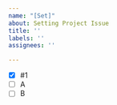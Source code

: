 ```yaml
---
name: "[Set]"
about: Setting Project Issue
title: ''
labels: ''
assignees: ''

---
```


- [x] #1
- [ ] A
- [ ] B
